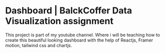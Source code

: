 # Dashboard | BalckCoffer Data Visualization assignment

This project is part of my youtube channel. Where i will be teaching how to create this beautiful looking dashboard with the help of Reactjs, Framer motion, tailwind css and chartjs.

